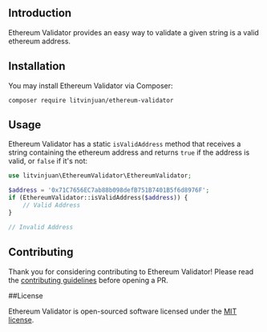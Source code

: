 ## Introduction

Ethereum Validator provides an easy way to validate a given string is a valid ethereum address.

## Installation

You may install Ethereum Validator via Composer:

    composer require litvinjuan/ethereum-validator

## Usage

Ethereum Validator has a static `isValidAddress` method that receives a string containing the ethereum address and returns `true` if the address is valid, or `false` if it's not:

```php
use litvinjuan\EthereumValidator\EthereumValidator;

$address = '0x71C7656EC7ab88b098defB751B7401B5f6d8976F';
if (EthereumValidator::isValidAddress($address)) {
    // Valid Address
}

// Invalid Address
```

## Contributing

Thank you for considering contributing to Ethereum Validator! Please read the [contributing guidelines](CONTRIBUTING.md) before opening a PR.

##License

Ethereum Validator is open-sourced software licensed under the [MIT license](LICENSE.md).
